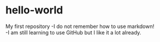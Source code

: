 # hello-world
My first repository
-I do not remember how to use markdown!  
-I am still learning to use GitHub but I like it a lot already.
